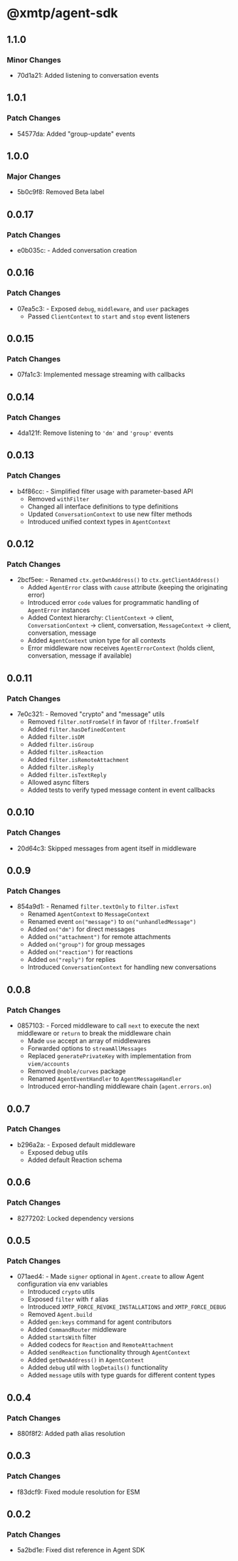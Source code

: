 # @xmtp/agent-sdk

## 1.1.0

### Minor Changes

- 70d1a21: Added listening to conversation events

## 1.0.1

### Patch Changes

- 54577da: Added "group-update" events

## 1.0.0

### Major Changes

- 5b0c9f8: Removed Beta label

## 0.0.17

### Patch Changes

- e0b035c: - Added conversation creation

## 0.0.16

### Patch Changes

- 07ea5c3: - Exposed `debug`, `middleware`, and `user` packages
  - Passed `ClientContext` to `start` and `stop` event listeners

## 0.0.15

### Patch Changes

- 07fa1c3: Implemented message streaming with callbacks

## 0.0.14

### Patch Changes

- 4da121f: Remove listening to `'dm'` and `'group'` events

## 0.0.13

### Patch Changes

- b4f86cc: - Simplified filter usage with parameter-based API
  - Removed `withFilter`
  - Changed all interface definitions to type definitions
  - Updated `ConversationContext` to use new filter methods
  - Introduced unified context types in `AgentContext`

## 0.0.12

### Patch Changes

- 2bcf5ee: - Renamed `ctx.getOwnAddress()` to `ctx.getClientAddress()`
  - Added `AgentError` class with `cause` attribute (keeping the originating error)
  - Introduced error `code` values for programmatic handling of `AgentError` instances
  - Added Context hierarchy: `ClientContext` → client, `ConversationContext` → client, conversation, `MessageContext` → client, conversation, message
  - Added `AgentContext` union type for all contexts
  - Error middleware now receives `AgentErrorContext` (holds client, conversation, message if available)

## 0.0.11

### Patch Changes

- 7e0c321: - Removed "crypto" and "message" utils
  - Removed `filter.notFromSelf` in favor of `!filter.fromSelf`
  - Added `filter.hasDefinedContent`
  - Added `filter.isDM`
  - Added `filter.isGroup`
  - Added `filter.isReaction`
  - Added `filter.isRemoteAttachment`
  - Added `filter.isReply`
  - Added `filter.isTextReply`
  - Allowed async filters
  - Added tests to verify typed message content in event callbacks

## 0.0.10

### Patch Changes

- 20d64c3: Skipped messages from agent itself in middleware

## 0.0.9

### Patch Changes

- 854a9d1: - Renamed `filter.textOnly` to `filter.isText`
  - Renamed `AgentContext` to `MessageContext`
  - Renamed event `on("message")` to `on("unhandledMessage")`
  - Added `on("dm")` for direct messages
  - Added `on("attachment")` for remote attachments
  - Added `on("group")` for group messages
  - Added `on("reaction")` for reactions
  - Added `on("reply")` for replies
  - Introduced `ConversationContext` for handling new conversations

## 0.0.8

### Patch Changes

- 0857103: - Forced middleware to call `next` to execute the next middleware or `return` to break the middleware chain
  - Made `use` accept an array of middlewares
  - Forwarded options to `streamAllMessages`
  - Replaced `generatePrivateKey` with implementation from `viem/accounts`
  - Removed `@noble/curves` package
  - Renamed `AgentEventHandler` to `AgentMessageHandler`
  - Introduced error-handling middleware chain (`agent.errors.on`)

## 0.0.7

### Patch Changes

- b296a2a: - Exposed default middleware
  - Exposed debug utils
  - Added default Reaction schema

## 0.0.6

### Patch Changes

- 8277202: Locked dependency versions

## 0.0.5

### Patch Changes

- 071aed4: - Made `signer` optional in `Agent.create` to allow Agent configuration via env variables
  - Introduced `crypto` utils
  - Exposed `filter` with `f` alias
  - Introduced `XMTP_FORCE_REVOKE_INSTALLATIONS` and `XMTP_FORCE_DEBUG`
  - Removed `Agent.build`
  - Added `gen:keys` command for agent contributors
  - Added `CommandRouter` middleware
  - Added `startsWith` filter
  - Added codecs for `Reaction` and `RemoteAttachment`
  - Added `sendReaction` functionality through `AgentContext`
  - Added `getOwnAddress()` in `AgentContext`
  - Added `debug` util with `logDetails()` functionality
  - Added `message` utils with type guards for different content types

## 0.0.4

### Patch Changes

- 880f8f2: Added path alias resolution

## 0.0.3

### Patch Changes

- f83dcf9: Fixed module resolution for ESM

## 0.0.2

### Patch Changes

- 5a2bd1e: Fixed dist reference in Agent SDK
